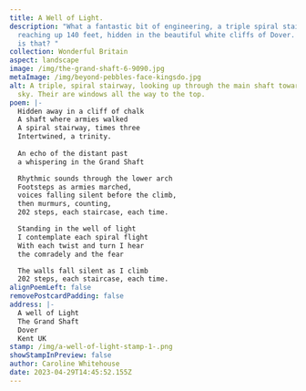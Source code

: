 ```yaml
---
title: A Well of Light.
description: "What a fantastic bit of engineering, a triple spiral staircase,
  reaching up 140 feet, hidden in the beautiful white cliffs of Dover. How neat
  is that? "
collection: Wonderful Britain
aspect: landscape
image: /img/the-grand-shaft-6-9090.jpg
metaImage: /img/beyond-pebbles-face-kingsdo.jpg
alt: A triple, spiral stairway, looking up through the main shaft towards the
  sky. Their are windows all the way to the top.
poem: |-
  Hidden away in a cliff of chalk
  A shaft where armies walked
  A spiral stairway, times three
  Intertwined, a trinity.
   
  An echo of the distant past
  a whispering in the Grand Shaft

  Rhythmic sounds through the lower arch 
  Footsteps as armies marched, 
  voices falling silent before the climb, 
  then murmurs, counting, 
  202 steps, each staircase, each time.

  Standing in the well of light 
  I contemplate each spiral flight
  With each twist and turn I hear 
  the comradely and the fear

  The walls fall silent as I climb
  202 steps, each staircase, each time.
alignPoemLeft: false
removePostcardPadding: false
address: |-
  A well of Light
  The Grand Shaft
  Dover
  Kent UK
stamp: /img/a-well-of-light-stamp-1-.png
showStampInPreview: false
author: Caroline Whitehouse
date: 2023-04-29T14:45:52.155Z
---
```


